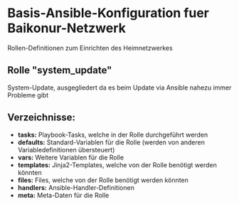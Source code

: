 # Basis-Ansible-Konfiguration fuer Baikonur-Netzwerk
Rollen-Definitionen zum Einrichten des Heimnetzwerkes

## Rolle "system_update"
System-Update, ausgegliedert da es beim Update via Ansible nahezu immer Probleme gibt

## Verzeichnisse:
* **tasks:** Playbook-Tasks, welche in der Rolle durchgeführt werden
* **defaults:** Standard-Variablen für die Rolle (werden von anderen Variabledefinitionen übersteuert)
* **vars:** Weitere Variablen für die Rolle
* **templates:** Jinja2-Templates, welche von der Rolle benötigt werden könnten
* **files:** Files, welche von der Rolle benötigt werden könnten
* **handlers:** Ansible-Handler-Definitionen
* **meta:** Meta-Daten für die Rolle
